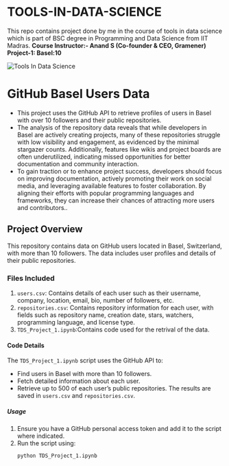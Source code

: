 # TOOLS-IN-DATA-SCIENCE
This repo contains project done by me in the course of tools in data science which is part of BSC degree in Programming and Data Science from IIT Madras.
**Course Instructor:- Anand S (Co-founder & CEO, Gramener)**
**Project-1: Basel:10**

![Tools In Data Science](https://github.com/user-attachments/assets/b20faecc-b2fe-4a52-b505-79727e882503)

# GitHub Basel Users Data
- This project uses the GitHub API to retrieve profiles of users in Basel with over 10 followers and their public repositories.
- The analysis of the repository data reveals that while developers in Basel are actively creating projects, many of these repositories struggle with low visibility and engagement, as evidenced by the minimal stargazer counts. Additionally, features like wikis and project boards are often underutilized, indicating missed opportunities for better documentation and community interaction. 
- To gain traction or to enhance project success, developers should focus on improving documentation, actively promoting their work on social media, and leveraging available features to foster collaboration. By aligning their efforts with popular programming languages and frameworks, they can increase their chances of attracting more users and contributors..

## Project Overview
This repository contains data on GitHub users located in Basel, Switzerland, with more than 10 followers. The data includes user profiles and details of their public repositories.

### Files Included
1. `users.csv`: Contains details of each user such as their username, company, location, email, bio, number of followers, etc.
2. `repositories.csv`: Contains repository information for each user, with fields such as repository name, creation date, stars, watchers, programming language, and license type.
3. `TDS_Project_1.ipynb`:Contains code used for the retrival of the data.
#### Code Details
The `TDS_Project_1.ipynb` script uses the GitHub API to:
- Find users in Basel with more than 10 followers.
- Fetch detailed information about each user.
- Retrieve up to 500 of each user’s public repositories.
The results are saved in `users.csv` and `repositories.csv`.

##### Usage
1. Ensure you have a GitHub personal access token and add it to the script where indicated.
2. Run the script using:
   ```bash
   python TDS_Project_1.ipynb

